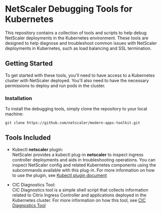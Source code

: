 # NetScaler Debugging Tools for Kubernetes
This repository contains a collection of tools and scripts to help debug NetScaler deployments in the Kubernetes environment. These tools are designed to help diagnose and troubleshoot common issues with NetScaler deployments in Kubernetes, such as load balancing and SSL termination.
## Getting Started
To get started with these tools, you'll need to have access to a Kubernetes cluster with NetScaler deployed. You'll also need to have the necessary permissions to deploy and run pods in the cluster.
### Installation
To install the debugging tools, simply clone the repository to your local machine:
```
git clone https://github.com/netscaler/modern-apps-toolkit.git
```
## Tools Included
- Kubectl **netscaler** plugin:  
NetScaler provides a kubectl plug-in **netscaler** to inspect ingress controller deployments and aids in troubleshooting operations. You can inspect NetScaler config and related Kubernetes components using the subcommands available with this plug-in. For more information on how to use the plugin, see [Kubectl plugin document](netscaler-plugin/README.md)

- CIC Diagnostics Tool:  
CIC Diagnostics tool is a simple shell script that collects information related to Citrix Ingress Controller and applications deployed in the Kubernetes cluster.
For more information on how this tool, see [CIC Diagnostics Tool](cic_diagnostics_tool/README.md)
